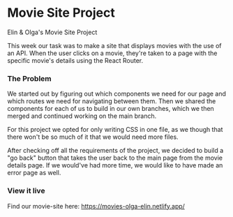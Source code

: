 # Movie Site Project

Elin & Olga's Movie Site Project

This week our task was to make a site that displays movies with the use of an API. When the user clicks on a movie, they're taken to a page with the specific movie's details using the React Router.

### The Problem

We started out by figuring out which components we need for our page and which routes we need for navigating between them. Then we shared the components for each of us to build in our own branches, which we then merged and continued working on the main branch.

For this project we opted for only writing CSS in one file, as we though that there won't be so much of it that we would need more files.

After checking off all the requirements of the project, we decided to build a "go back" button that takes the user back to the main page from the movie details page. If we would've had more time, we would like to have made an error page as well.

### View it live

Find our movie-site here: https://movies-olga-elin.netlify.app/
